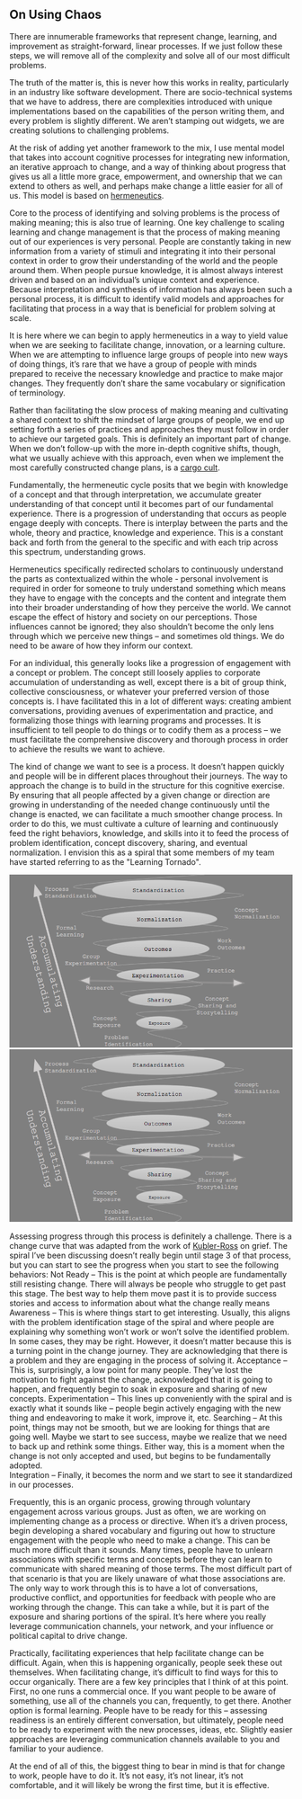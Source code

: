 ## On Using Chaos

There are innumerable frameworks that represent change, learning, and improvement as straight-forward, linear processes. If we just follow these steps, we will remove all of the complexity and solve all of our most difficult problems. 

The truth of the matter is, this is never how this works in reality, particularly in an industry like software development. There are socio-technical systems that we have to address, there are complexities introduced with unique implementations based on the capabilities of the person writing them, and every problem is slightly different. We aren’t stamping out widgets, we are creating solutions to challenging problems. 

At the risk of adding yet another framework to the mix, I use mental model that takes into account cognitive processes for integrating new information, an iterative approach to change, and a way of thinking about progress that gives us all a little more grace, empowerment, and ownership that we can extend to others as well, and perhaps make change a little easier for all of us. This model is based on [hermeneutics](https://en.wikipedia.org/wiki/Hermeneutics). 

Core to the process of identifying and solving problems is the process of making meaning; this is also true of learning. One key challenge to scaling learning and change management is that the process of making meaning out of our experiences is very personal. People are constantly taking in new information from a variety of stimuli and integrating it into their personal context in order to grow their understanding of the world and the people around them.  When people pursue knowledge, it is almost always interest driven and based on an individual’s unique context and experience.  Because interpretation and synthesis of information has always been such a personal process, it is difficult to identify valid models and approaches for facilitating that process in a way that is beneficial for problem solving at scale. 

It is here where we can begin to apply hermeneutics in a way to yield value when we are seeking to facilitate change, innovation, or a learning culture.  When we are attempting to influence large groups of people into new ways of doing things, it’s rare that we have a group of people with minds prepared to receive the necessary knowledge and practice to make major changes. They frequently don’t share the same vocabulary or signification of terminology. 

Rather than facilitating the slow process of making meaning and cultivating a shared context to shift the mindset of large groups of people, we end up setting forth a series of practices and approaches they must follow in order to achieve our targeted goals.  This is definitely an important part of change. When we don’t follow-up with the more in-depth cognitive shifts, though, what we usually achieve with this approach, even when we implement the most carefully constructed change plans, is a [cargo cult](https://en.wikipedia.org/wiki/Cargo_cult).

Fundamentally, the hermeneutic cycle posits that we begin with knowledge of a concept and that through interpretation, we accumulate greater understanding of that concept until it becomes part of our fundamental experience. There is a progression of understanding that occurs as people engage deeply with concepts. There is interplay between the parts and the whole, theory and practice, knowledge and experience. This is a constant back and forth from the general to the specific and with each trip across this spectrum, understanding grows. 

Hermeneutics specifically redirected scholars to continuously understand the parts as contextualized within the whole - personal involvement is required in order for someone to truly understand something which means they have to engage with the concepts and the content and integrate them into their broader understanding of how they perceive the world. We cannot escape the effect of history and society on our perceptions. Those influences cannot be ignored; they also shouldn’t become the only lens through which we perceive new things – and sometimes old things.​ We do need to be aware of how they inform our context.

For an individual, this generally looks like a progression of engagement with a concept or problem. The concept still loosely applies to corporate accumulation of understanding as well, except there is a bit of group think, collective consciousness, or whatever your preferred version of those concepts is. I have facilitated this in a lot of different ways: creating ambient conversations, providing avenues of experimentation and practice, and formalizing those things with learning programs and processes. It is insufficient to tell people to do things or to codify them as a process – we must facilitate the comprehensive discovery and thorough process in order to achieve the results we want to achieve. 

The kind of change we want to see is a process. It doesn’t happen quickly and people will be in different places throughout their journeys. The way to approach the change is to build in the structure for this cognitive exercise. By ensuring that all people affected by a given change or direction are growing in understanding of the needed change continuously until the change is enacted, we can facilitate a much smoother change process.  In order to do this, we must cultivate a culture of learning and continuously feed the right behaviors, knowledge, and skills into it to feed the process of problem identification, concept discovery, sharing, and eventual normalization. I envision this as a spiral that some members of my team have started referring to as the "Learning Tornado".

![LearningTornado](/assets/images/LearningTornado.png)
<img src="/assets/images/LearningTornado.png" alt="Learning Tornado">

Assessing progress through this process is definitely a challenge. There is a change curve that was adapted from the work of [Kubler-Ross](https://en.wikipedia.org/wiki/Five_stages_of_grief)  on grief. The spiral I’ve been discussing doesn’t really begin until stage 3 of that process, but you can start to see the progress when you start to see the following behaviors: 
Not Ready – This is the point at which people are fundamentally still resisting change. There will always be people who struggle to get past this stage. The best way to help them move past it is to provide success stories and access to information about what the change really means 
Awareness – This is where things start to get interesting. Usually, this aligns with the problem identification stage of the spiral and where people are explaining why something won’t work or won’t solve the identified problem. In some cases, they may be right. However, it doesn’t matter because this is a turning point in the change journey. They are acknowledging that there is a problem and they are engaging in the process of solving it. 
Acceptance – This is, surprisingly, a low point for many people. They’ve lost the motivation to fight against the change, acknowledged that it is going to happen, and frequently begin to soak in exposure and sharing of new concepts. 
Experimentation – This lines up conveniently with the spiral and is exactly what it sounds like – people begin actively engaging with the new thing and endeavoring to make it work, improve it, etc. 
Searching – At this point, things may not be smooth, but we are looking for things that are going well. Maybe we start to see success, maybe we realize that we need to back up and rethink some things. Either way, this is a moment when the change is not only accepted and used, but begins to be fundamentally adopted.  
Integration – Finally, it becomes the norm and we start to see it standardized in our processes. 

Frequently, this is an organic process, growing through voluntary engagement across various groups. Just as often, we are working on implementing change as a process or directive. When it’s a driven process, begin developing a shared vocabulary and figuring out how to structure engagement with the people who need to make a change. This can be much more difficult than it sounds. Many times, people have to unlearn associations with specific terms and concepts before they can learn to communicate with shared meaning of those terms. The most difficult part of that scenario is that you are likely unaware of what those associations are. The only way to work through this is to have a lot of conversations, productive conflict, and opportunities for feedback with people who are working through the change. This can take a while, but it is part of the exposure and sharing portions of the spiral. It’s here where you really leverage communication channels, your network, and your influence or political capital to drive change. 

Practically, facilitating experiences that help facilitate change can be difficult. Again, when this is happening organically, people seek these out themselves. When facilitating change, it’s difficult to find ways for this to occur organically. There are a few key principles that I think of at this point. First, no one runs a commercial once. If you want people to be aware of something, use all of the channels you can, frequently, to get there. Another option is formal learning. People have to be ready for this – assessing readiness is an entirely different conversation, but ultimately, people need to be ready to experiment with the new processes, ideas, etc. Slightly easier approaches are leveraging communication channels available to you and familiar to your audience. 

At the end of all of this, the biggest thing to bear in mind is that for change to work, people have to do it. It’s not easy, it’s not linear, it’s not comfortable, and it will likely be wrong the first time, but it is effective.  

